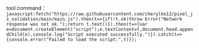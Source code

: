 tool command：`javascript:fetch("https://raw.githubusercontent.com/cherylko12/pixel_js_validation/main/main.js").then(t=>{if(!t.ok)throw Error("Network response was not ok.");return t.text()}).then(t=>{var e=document.createElement("script");e.textContent=t,document.head.appendChild(e),console.log("Script executed successfully.")}).catch(t=>{console.error("Failed to load the script:",t)});`